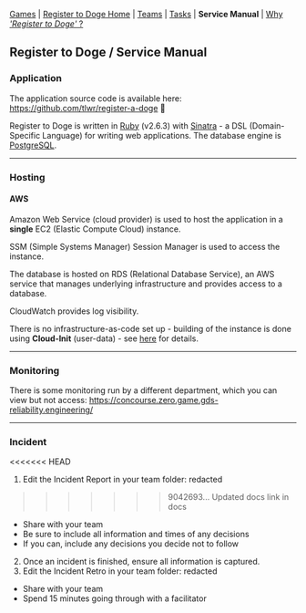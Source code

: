 [Games](/docs) | [Register to Doge Home](/docs/register-to-doge) | [Teams](/docs/register-to-doge-teams) | [Tasks](/docs/register-to-doge-tasks) | **Service Manual** | [Why _'Register to Doge'_ ?](/docs/register-to-doge-why)

## Register to Doge / Service Manual

### Application

The application source code is available here: <https://github.com/tlwr/register-a-doge> 🐶

Register to Doge is written in [Ruby](https://www.ruby-lang.org/en/documentation/) (v2.6.3) with [Sinatra](http://sinatrarb.com/) - a DSL (Domain-Specific Language) for writing web applications.
The database engine is [PostgreSQL](https://www.postgresql.org/).

----

### Hosting

#### AWS

Amazon Web Service (cloud provider) is used to host the application in a **single** EC2 (Elastic Compute Cloud) instance.

SSM (Simple Systems Manager) Session Manager is used to access the instance.

The database is hosted on RDS (Relational Database Service), an AWS service that manages underlying infrastructure and provides access to a database.

CloudWatch provides log visibility.

There is no infrastructure-as-code set up - building of the instance is done using **Cloud-Init** (user-data) - see [here](https://docs.aws.amazon.com/AWSEC2/latest/UserGuide/user-data.html) for details.


----

### Monitoring

There is some monitoring run by a different department, which you can view but not access:
<https://concourse.zero.game.gds-reliability.engineering/>

----

### Incident

<<<<<<< HEAD
1. Edit the Incident Report in your team folder: redacted
>>>>>>> 9042693... Updated docs link in docs
  - Share with your team
  - Be sure to include all information and times of any decisions
  - If you can, include any decisions you decide not to follow
2. Once an incident is finished, ensure all information is captured.
3. Edit the Incident Retro in your team folder: redacted
  - Share with your team
  - Spend 15 minutes going through with a facilitator
